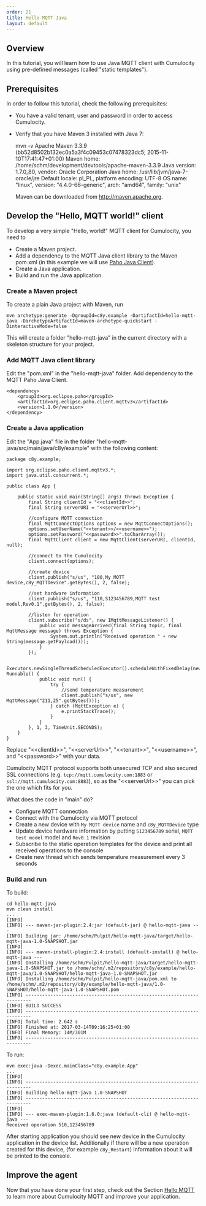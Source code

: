 ```yaml
---
order: 21
title: Hello MQTT Java
layout: default
---
```

## Overview

In this tutorial, you will learn how to use Java MQTT client with Cumulocity using pre-defined messages (called "static templates").

## Prerequisites

In order to follow this tutorial, check the following prerequisites:

* You have a valid tenant, user and password in order to access Cumulocity.
* Verify that you have Maven 3 installed with Java 7:
  
  	mvn -v
  	Apache Maven 3.3.9 (bb52d8502b132ec0a5a3f4c09453c07478323dc5; 2015-11-10T17:41:47+01:00)
  	Maven home: /home/schm/development/devtools/apache-maven-3.3.9
  	Java version: 1.7.0_80, vendor: Oracle Corporation
  	Java home: /usr/lib/jvm/java-7-oracle/jre
  	Default locale: pl_PL, platform encoding: UTF-8
  	OS name: "linux", version: "4.4.0-66-generic", arch: "amd64", family: "unix"
  
  Maven can be downloaded from http://maven.apache.org.

## Develop the "Hello, MQTT world!" client

To develop a very simple "Hello, world!" MQTT client for Cumulocity, you need to

* Create a Maven project.
* Add a dependency to the MQTT Java client library to the Maven pom.xml (in this example we will use [Paho Java Client](https://eclipse.org/paho/clients/java/)).
* Create a Java application.
* Build and run the Java application.

### Create a Maven project

To create a plain Java project with Maven, run

    mvn archetype:generate -DgroupId=c8y.example -DartifactId=hello-mqtt-java -DarchetypeArtifactId=maven-archetype-quickstart -DinteractiveMode=false

This will create a folder "hello-mqtt-java" in the current directory with a skeleton structure for your project.

### Add MQTT Java client library

Edit the "pom.xml" in the "hello-mqtt-java" folder. Add dependency to the MQTT Paho Java Client.

    <dependency>
        <groupId>org.eclipse.paho</groupId>
        <artifactId>org.eclipse.paho.client.mqttv3</artifactId>
        <version>1.1.0</version>
    </dependency>
    
### Create a Java application

Edit the "App.java" file in the folder "hello-mqtt-java/src/main/java/c8y/example" with the following content:

    package c8y.example;
    
    import org.eclipse.paho.client.mqttv3.*;
    import java.util.concurrent.*;

    public class App {

        public static void main(String[] args) throws Exception {
            final String clientId = "<<clientId>>";
            final String serverURI = "<<serverUrl>>";
    
            //configure MQTT connection
            final MqttConnectOptions options = new MqttConnectOptions();
            options.setUserName("<<tenant>>/<<username>>");
            options.setPassword("<<password>>".toCharArray());
            final MqttClient client = new MqttClient(serverURI, clientId, null);
            
            //connect to the Cumulocity
            client.connect(options);
    
            //create device
            client.publish("s/us", "100,My MQTT device,c8y_MQTTDevice".getBytes(), 2, false);
            
            //set hardware information
            client.publish("s/us", "110,S123456789,MQTT test model,Rev0.1".getBytes(), 2, false);
            
            //listen for operation
            client.subscribe("s/ds", new IMqttMessageListener() {
                public void messageArrived(final String topic, final MqttMessage message) throws Exception {
                    System.out.println("Received operation " + new String(message.getPayload()));
                }
            });
            
            Executors.newSingleThreadScheduledExecutor().scheduleWithFixedDelay(new Runnable() {
                public void run() {
                    try {
                        //send temperature measurement
                        client.publish("s/us", new MqttMessage("211,25".getBytes()));
                    } catch (MqttException e) {
                        e.printStackTrace();
                    }
                }
            }, 1, 3, TimeUnit.SECONDS);
        }
    }
    
Replace "&lt;&lt;clientId&gt;&gt;", "&lt;&lt;serverUrl&gt;&gt;", "&lt;&lt;tenant&gt;&gt;", "&lt;&lt;username&gt;&gt;", and "&lt;&lt;password&gt;&gt;" with your data.

Cumulocity MQTT protocol supports both unsecured TCP and also secured SSL connections (e.g. ``tcp://mqtt.cumulocity.com:1883`` or ``ssl://mqtt.cumulocity.com:8883``), so as the "&lt;&lt;serverUrl&gt;&gt;" you can pick the one which fits for you.

What does the code in "main" do?

-   Configure MQTT connection
-   Connect with the Cumulocity via MQTT protocol
-   Create a new device with ``My MQTT device`` name and ``c8y_MQTTDevice`` type
-   Update device hardware information by putting ``S123456789`` serial, ``MQTT test model`` model and ``Rev0.1`` revision
-   Subscribe to the static operation templates for the device and print all received operations to the console
-   Create new thread which sends temperature measurement every 3 seconds

### Build and run

To build:

    cd hello-mqtt-java
    mvn clean install
    ...
    [INFO] 
    [INFO] --- maven-jar-plugin:2.4:jar (default-jar) @ hello-mqtt-java ---
    [INFO] Building jar: /home/schm/Pulpit/hello-mqtt-java/target/hello-mqtt-java-1.0-SNAPSHOT.jar
    [INFO] 
    [INFO] --- maven-install-plugin:2.4:install (default-install) @ hello-mqtt-java ---
    [INFO] Installing /home/schm/Pulpit/hello-mqtt-java/target/hello-mqtt-java-1.0-SNAPSHOT.jar to /home/schm/.m2/repository/c8y/example/hello-mqtt-java/1.0-SNAPSHOT/hello-mqtt-java-1.0-SNAPSHOT.jar
    [INFO] Installing /home/schm/Pulpit/hello-mqtt-java/pom.xml to /home/schm/.m2/repository/c8y/example/hello-mqtt-java/1.0-SNAPSHOT/hello-mqtt-java-1.0-SNAPSHOT.pom
    [INFO] ------------------------------------------------------------------------
    [INFO] BUILD SUCCESS
    [INFO] ------------------------------------------------------------------------
    [INFO] Total time: 2.642 s
    [INFO] Finished at: 2017-03-14T09:16:25+01:00
    [INFO] Final Memory: 14M/301M
    [INFO] ------------------------------------------------------------------------
    
To run:

    mvn exec:java -Dexec.mainClass="c8y.example.App"
    ...
    [INFO]                                                                         
    [INFO] ------------------------------------------------------------------------
    [INFO] Building hello-mqtt-java 1.0-SNAPSHOT
    [INFO] ------------------------------------------------------------------------
    [INFO] 
    [INFO] --- exec-maven-plugin:1.6.0:java (default-cli) @ hello-mqtt-java ---
    Received operation 510,123456789

After starting application you should see new device in the Cumulocity application in the device list.
Additionally if there will be a new operation created for this device, (for example ``c8y_Restart``) information about it will be printed to the console. 

## Improve the agent

Now that you have done your first step, check out the Section [Hello MQTT](/guides/mqtt/hello-mqtt) to learn more about Cumulocity MQTT and improve your application.